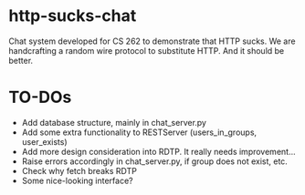 # http-sucks-chat
Chat system developed for CS 262 to demonstrate that HTTP sucks. We are handcrafting a random wire protocol to substitute HTTP. And it should be better.

# TO-DOs

* Add database structure, mainly in chat_server.py
* Add some extra functionality to RESTServer (users_in_groups, user_exists)
* Add more design consideration into RDTP. It really needs improvement...
* Raise errors accordingly in chat_server.py, if group does not exist, etc.
* Check why fetch breaks RDTP
* Some nice-looking interface?
